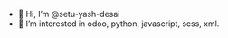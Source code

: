 - 👋 Hi, I’m @setu-yash-desai
- 👀 I’m interested in odoo, python, javascript, scss, xml.

<!---
setu-yash-desai/setu-yash-desai is a ✨ special ✨ repository because its `README.md` (this file) appears on your GitHub profile.
You can click the Preview link to take a look at your changes.
--->
